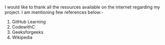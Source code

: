 I would like to thank all the resources available on the internet regarding my project. I am mentioning few references below:-
1. GitHub Learning
2. CodewithC
3. Geeksforgeeks
4. Wikipedia